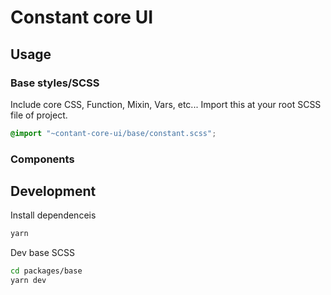 # Constant core UI

## Usage

### Base styles/SCSS

Include core CSS, Function, Mixin, Vars, etc...
Import this at your root SCSS file of project.

```scss
@import "~contant-core-ui/base/constant.scss";
```

### Components

## Development

Install dependenceis

```bash
yarn
```

Dev base SCSS

```bash
cd packages/base
yarn dev
```

